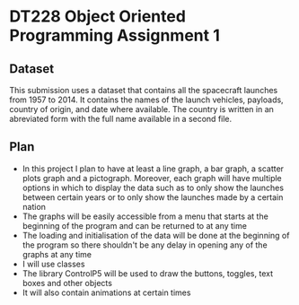 # DT228 Object Oriented Programming Assignment 1

## Dataset
This submission uses a dataset that contains all the spacecraft launches from 1957 to 2014. It contains the names of the launch vehicles, payloads, country of origin, and date where available. The country is written in an abreviated form with the full name available in a second file.

## Plan
* In this project I plan to have at least a line graph, a bar graph, a scatter plots graph and a pictograph. Moreover, each graph will have multiple options in which to display the data such as to only show the launches between certain years or to only show the launches made by a certain nation
* The graphs will be easily accessible from a menu that starts at the beginning of the program and can be returned to at any time
* The loading and initialisation of the data will be done at the beginning of the program so there shouldn't be any delay in opening any of the graphs at any time
* I will use classes
* The library ControlP5 will be used to draw the buttons, toggles, text boxes and other objects
* It will also contain animations at certain times

